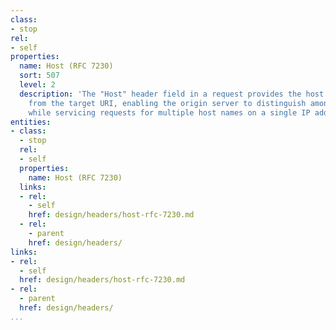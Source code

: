 ```yaml
---
class:
- stop
rel:
- self
properties:
  name: Host (RFC 7230)
  sort: 507
  level: 2
  description: 'The "Host" header field in a request provides the host and port information
    from the target URI, enabling the origin server to distinguish among resources
    while servicing requests for multiple host names on a single IP address. '
entities:
- class:
  - stop
  rel:
  - self
  properties:
    name: Host (RFC 7230)
  links:
  - rel:
    - self
    href: design/headers/host-rfc-7230.md
  - rel:
    - parent
    href: design/headers/
links:
- rel:
  - self
  href: design/headers/host-rfc-7230.md
- rel:
  - parent
  href: design/headers/
...
```

